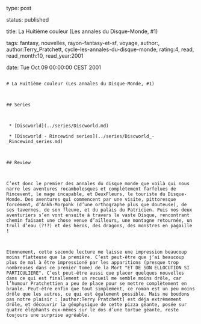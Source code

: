 type: post
status: published
title: La Huitième couleur (Les annales du Disque-Monde, #1)
tags:  fantasy,  nouvelles,  rayon-fantasy-et-sf,  voyage, author:, author:Terry_Pratchett, cycle-les-annales-du-disque-monde, rating:4, read, read_month:10, read_year:2001
date: Tue Oct 09 00:00:00 CEST 2001
~~~~~~
# La Huitième couleur (Les annales du Disque-Monde, #1)

## Series

 * [Discworld](../series/Discworld.md)
 * [Discworld - Rincewind series](../series/Discworld_-_Rincewind_series.md)

## Review

C’est donc le premier des annales du disque monde que voilà qui nous narre les aventures rocambolesques et complètement farfelues de Rincevent, le mage incapable, et DeuxFleurs, le touriste du Disque-Monde. Des aventures qui commencent par une visite, pittoresque forcément, d’Ankh-Morpohk (d’une orthographe plus que douteuse), de ses tavernes, de son fleuve, et du palais du Patricien. Puis nos deux aventuriers s’en vont ensuite à travers le vaste Disque, rencontrant chemin faisant une chose venue d’ailleurs, une montagne retournée, un troll d’eau (?!?) et des héros, des dragons, des monstres en pagaille !  
  
Etonnement, cette seconde lecture me laisse une impression beaucoup moins flatteuse que la première. C’est peut-être que j’ai beaucoup plus de mal à être impressioné par les apparitions (presque trop nombreuses dans ce premier tome) de la Mort "ET DE SON ELLOCUTION SI PARTICULIERE". C’est peut-être aussi que placer quelques nouvelles dans ce qui est finallement un recueil me semble moins drôle, car l’humour Pratchettien a peu de place pour se mettre complètement en branle. Peut-être enfin que tout simplement, ce roman est un peu moins drôle que les autres, ce qui est également possible. Mais ne boudons pas notre plaisir : [author:Terry Pratchett] est déja extrèmement drôle, et découvrir la géophysique de cette pizza géante, posée sur quatre éléphants eux-mêmes sur le dos d’une tortue géante, reste toujours une surprise agréable.